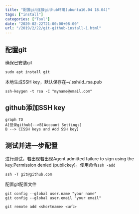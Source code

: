 ```yaml
---
title: "配置git连接github环境(ubuntu16.04 18.04)"
tags: ["install"]
categories: ["Tool"]
date: "2020-02-22T21:00:00+08:00"
url: "/2019/2/22/git-github-install-1.html"
---
```


## 配置git

确保已安装git

```
sudo apt install git
```

本地生成SSH key，默认保存在~/.ssh/id_rsa.pub

```
ssh-keygen -t rsa -C "myname@email.com"
```

## github添加SSH key

````mermaid
graph TD
A[登录github]-->B[Account Settings]
B --> C[SSH keys and Add SSH key]
````

## 测试并进一步配置

进行测试，若出现若出现Agent admitted failure to sign using the key.Permission denied (publickey)。使用命令`ssh -add`

```
ssh -T git@github.com
```

配置git配置文件

```
git config --global user.name "your name"
git config --global user.email "your email"
```

```
git remote add <shortname> <url>
```



